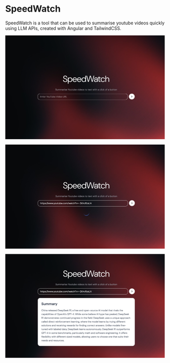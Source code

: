 # SpeedWatch

SpeedWatch is a tool that can be used to summarise youtube videos quickly using LLM APIs, created with Angular and TailwindCSS.

![](https://github.com/hamsar4j/speed-watch/blob/main/public/ss_main.png)

![](https://github.com/hamsar4j/speed-watch/blob/main/public/ss_load.png)

![](https://github.com/hamsar4j/speed-watch/blob/main/public/ss_summary.png)
